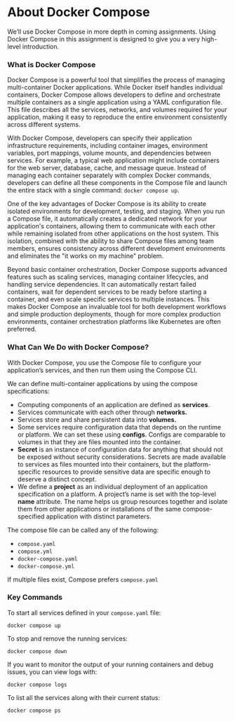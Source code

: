 # About Docker Compose

We’ll use Docker Compose in more depth in coming assignments. Using Docker Compose in this assignment is designed to give you a very high-level introduction.

### What is Docker Compose

Docker Compose is a powerful tool that simplifies the process of managing multi-container Docker applications. While Docker itself handles individual containers, Docker Compose allows developers to define and orchestrate multiple containers as a single application using a YAML configuration file. This file describes all the services, networks, and volumes required for your application, making it easy to reproduce the entire environment consistently across different systems.

With Docker Compose, developers can specify their application infrastructure requirements, including container images, environment variables, port mappings, volume mounts, and dependencies between services. For example, a typical web application might include containers for the web server, database, cache, and message queue. Instead of managing each container separately with complex Docker commands, developers can define all these components in the Compose file and launch the entire stack with a single command: `docker compose up`.

One of the key advantages of Docker Compose is its ability to create isolated environments for development, testing, and staging. When you run a Compose file, it automatically creates a dedicated network for your application's containers, allowing them to communicate with each other while remaining isolated from other applications on the host system. This isolation, combined with the ability to share Compose files among team members, ensures consistency across different development environments and eliminates the "it works on my machine" problem.

Beyond basic container orchestration, Docker Compose supports advanced features such as scaling services, managing container lifecycles, and handling service dependencies. It can automatically restart failed containers, wait for dependent services to be ready before starting a container, and even scale specific services to multiple instances. This makes Docker Compose an invaluable tool for both development workflows and simple production deployments, though for more complex production environments, container orchestration platforms like Kubernetes are often preferred.

### What Can We Do with Docker Compose?

With Docker Compose, you use the Compose file to configure your application’s services, and then run them using the Compose CLI. 

We can define multi-container applications by using the compose specifications:

- Computing components of an application are defined as **services**.
- Services communicate with each other through **networks.**
- Services store and share persistent data into **volumes.**
- Some services require configuration data that depends on the runtime or platform. We can set these using **configs**. Configs are comparable to volumes in that they are files mounted into the container.
- **Secret** is an instance of configuration data for anything that should not be exposed without security considerations. Secrets are made available to services as files mounted into their containers, but the platform-specific resources to provide sensitive data are specific enough to deserve a distinct concept.
- We define a **project** as an individual deployment of an application specification on a platform. A project’s name is set with the top-level **name** attribute. The name helps us group resources together and isolate them from other applications or installations of the same compose-specified application with distinct parameters.

The compose file can be called any of the following:

- `compose.yaml`
- `compose.yml`
- `docker-compose.yaml`
- `docker-compose.yml`

If multiple files exist, Compose prefers `compose.yaml` 

### Key Commands

To start all services defined in your `compose.yaml` file:

```
docker compose up
```

To stop and remove the running services:

```
docker compose down
```

If you want to monitor the output of your running containers and debug issues, you can view logs with:

```
docker compose logs
```

To list all the services along with their current status:

```
docker compose ps
```
